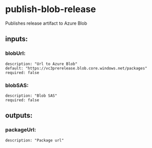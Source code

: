 # publish-blob-release

Publishes release artifact to Azure Blob

## inputs:
### blobUrl:
    description: "Url to Azure Blob"
    default: "https://vc3prerelease.blob.core.windows.net/packages"
    required: false
### blobSAS:
    description: "Blob SAS"
    required: false
## outputs:
### packageUrl:
    description: "Package url"